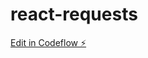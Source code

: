# react-requests

[Edit in Codeflow ⚡️](https://stackblitz.com/~/github.com/justyna92/react-requests)